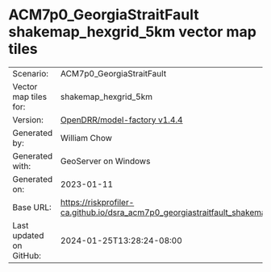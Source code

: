 # ACM7p0_GeorgiaStraitFault shakemap_hexgrid_5km vector map tiles

|    			|			|
| --------------------- | --------------------- |
| Scenario:		| ACM7p0_GeorgiaStraitFault		|
| Vector map tiles for:	| shakemap_hexgrid_5km		|
| Version:		| [OpenDRR/model-factory v1.4.4](https://github.com/OpenDRR/model-factory/releases/tag/v1.4.4)	|
| Generated by:		| William Chow	|
| Generated with:	| GeoServer on Windows	|
| Generated on:		| 2023-01-11	|
| Base URL:		| <https://riskprofiler-ca.github.io/dsra_acm7p0_georgiastraitfault_shakemap_hexgrid_5km/> |
| Last updated on GitHub: | 2024-01-25T13:28:24-08:00 |
